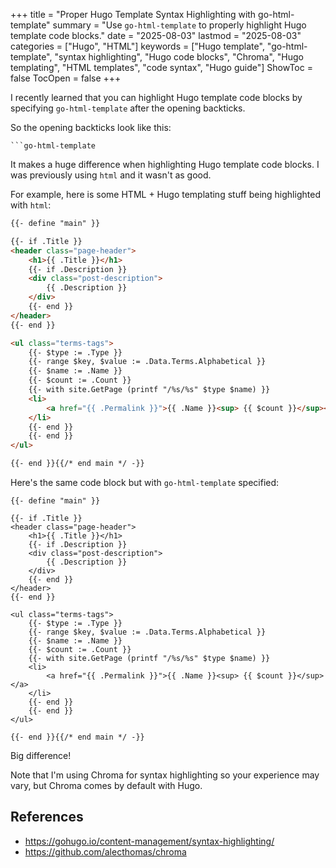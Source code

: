 +++
title = "Proper Hugo Template Syntax Highlighting with go-html-template"
summary = "Use `go-html-template` to properly highlight Hugo template code blocks."
date = "2025-08-03"
lastmod = "2025-08-03"
categories = ["Hugo", "HTML"]
keywords = ["Hugo template", "go-html-template", "syntax highlighting", "Hugo code blocks", "Chroma", "Hugo templating", "HTML templates", "code syntax", "Hugo guide"]
ShowToc = false
TocOpen = false
+++

I recently learned that you can highlight Hugo template code blocks by specifying `go-html-template` after the opening backticks.

So the opening backticks look like this:
```
```go-html-template
```

It makes a huge difference when highlighting Hugo template code blocks. I was previously using `html` and it wasn't as good.

For example, here is some HTML + Hugo templating stuff being highlighted with `html`:

```html
{{- define "main" }}

{{- if .Title }}
<header class="page-header">
    <h1>{{ .Title }}</h1>
    {{- if .Description }}
    <div class="post-description">
        {{ .Description }}
    </div>
    {{- end }}
</header>
{{- end }}

<ul class="terms-tags">
    {{- $type := .Type }}
    {{- range $key, $value := .Data.Terms.Alphabetical }}
    {{- $name := .Name }}
    {{- $count := .Count }}
    {{- with site.GetPage (printf "/%s/%s" $type $name) }}
    <li>
        <a href="{{ .Permalink }}">{{ .Name }}<sup> {{ $count }}</sup></a>
    </li>
    {{- end }}
    {{- end }}
</ul>

{{- end }}{{/* end main */ -}}
```

Here's the same code block but with `go-html-template` specified:

```go-html-template
{{- define "main" }}

{{- if .Title }}
<header class="page-header">
    <h1>{{ .Title }}</h1>
    {{- if .Description }}
    <div class="post-description">
        {{ .Description }}
    </div>
    {{- end }}
</header>
{{- end }}

<ul class="terms-tags">
    {{- $type := .Type }}
    {{- range $key, $value := .Data.Terms.Alphabetical }}
    {{- $name := .Name }}
    {{- $count := .Count }}
    {{- with site.GetPage (printf "/%s/%s" $type $name) }}
    <li>
        <a href="{{ .Permalink }}">{{ .Name }}<sup> {{ $count }}</sup></a>
    </li>
    {{- end }}
    {{- end }}
</ul>

{{- end }}{{/* end main */ -}}
```

Big difference!

Note that I'm using Chroma for syntax highlighting so your experience may vary, but Chroma comes by default with Hugo.

## References
- https://gohugo.io/content-management/syntax-highlighting/
- https://github.com/alecthomas/chroma
